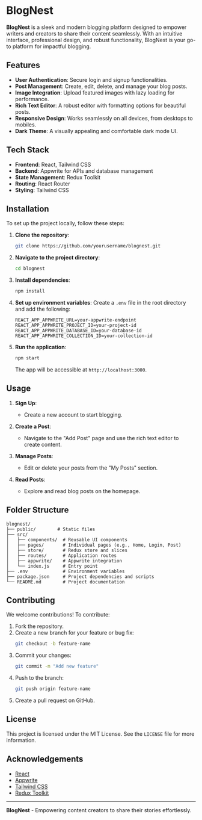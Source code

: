 # BlogNest

**BlogNest** is a sleek and modern blogging platform designed to empower writers and creators to share their content seamlessly. With an intuitive interface, professional design, and robust functionality, BlogNest is your go-to platform for impactful blogging.

## Features

- **User Authentication**: Secure login and signup functionalities.
- **Post Management**: Create, edit, delete, and manage your blog posts.
- **Image Integration**: Upload featured images with lazy loading for performance.
- **Rich Text Editor**: A robust editor with formatting options for beautiful posts.
- **Responsive Design**: Works seamlessly on all devices, from desktops to mobiles.
- **Dark Theme**: A visually appealing and comfortable dark mode UI.

## Tech Stack

- **Frontend**: React, Tailwind CSS
- **Backend**: Appwrite for APIs and database management
- **State Management**: Redux Toolkit
- **Routing**: React Router
- **Styling**: Tailwind CSS

## Installation

To set up the project locally, follow these steps:

1. **Clone the repository**:
   ```bash
   git clone https://github.com/yourusername/blognest.git
   ```

2. **Navigate to the project directory**:
   ```bash
   cd blognest
   ```

3. **Install dependencies**:
   ```bash
   npm install
   ```

4. **Set up environment variables**:
   Create a `.env` file in the root directory and add the following:
   ```env
   REACT_APP_APPWRITE_URL=your-appwrite-endpoint
   REACT_APP_APPWRITE_PROJECT_ID=your-project-id
   REACT_APP_APPWRITE_DATABASE_ID=your-database-id
   REACT_APP_APPWRITE_COLLECTION_ID=your-collection-id
   ```

5. **Run the application**:
   ```bash
   npm start
   ```

   The app will be accessible at `http://localhost:3000`.

## Usage

1. **Sign Up**:
   - Create a new account to start blogging.

2. **Create a Post**:
   - Navigate to the "Add Post" page and use the rich text editor to create content.

3. **Manage Posts**:
   - Edit or delete your posts from the "My Posts" section.

4. **Read Posts**:
   - Explore and read blog posts on the homepage.

## Folder Structure

```plaintext
blognest/
├── public/        # Static files
├── src/
│   ├── components/  # Reusable UI components
│   ├── pages/       # Individual pages (e.g., Home, Login, Post)
│   ├── store/       # Redux store and slices
│   ├── routes/      # Application routes
│   ├── appwrite/    # Appwrite integration
│   └── index.js     # Entry point
├── .env             # Environment variables
├── package.json     # Project dependencies and scripts
└── README.md        # Project documentation
```

## Contributing

We welcome contributions! To contribute:

1. Fork the repository.
2. Create a new branch for your feature or bug fix:
   ```bash
   git checkout -b feature-name
   ```
3. Commit your changes:
   ```bash
   git commit -m "Add new feature"
   ```
4. Push to the branch:
   ```bash
   git push origin feature-name
   ```
5. Create a pull request on GitHub.

## License

This project is licensed under the MIT License. See the `LICENSE` file for more information.

## Acknowledgements

- [React](https://reactjs.org/)
- [Appwrite](https://appwrite.io/)
- [Tailwind CSS](https://tailwindcss.com/)
- [Redux Toolkit](https://redux-toolkit.js.org/)

---

**BlogNest** - Empowering content creators to share their stories effortlessly.
